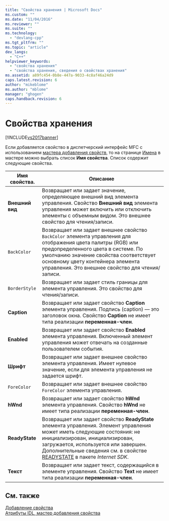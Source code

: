 ```yaml
---
title: "Свойства хранения | Microsoft Docs"
ms.custom: ""
ms.date: "11/04/2016"
ms.reviewer: ""
ms.suite: ""
ms.technology: 
  - "devlang-cpp"
ms.tgt_pltfrm: ""
ms.topic: "article"
dev_langs: 
  - "C++"
helpviewer_keywords: 
  - "свойства хранения"
  - "свойства хранения, сведения о свойствах хранения"
ms.assetid: a89fc454-0b8e-447a-9033-4c8af46a24d9
caps.latest.revision: 6
author: "mikeblome"
ms.author: "mblome"
manager: "ghogen"
caps.handback.revision: 6
---
```

# Свойства хранения
[!INCLUDE[vs2017banner](../assembler/inline/includes/vs2017banner.md)]

Если добавляется свойство в диспетчерский интерфейс MFC с использованием [мастера добавления свойств](../ide/idl-attributes-add-property-wizard.md), то на странице [Имена](../ide/names-add-property-wizard.md) в мастере можно выбрать список **Имя свойства**.  Список содержит следующие свойства.  
  
|Имя свойства.|Описание|  
|-------------------|--------------|  
|**Внешний вид**|Возвращает или задает значение, определяющее внешний вид элемента управления.  Свойство **Внешний вид** элемента управления может включить или отключить элементы с объемным видом.  Это внешнее свойство для чтения\/записи.|  
|`BackColor`|Возвращает или задает внешнее свойство `BackColor` элемента управления для отображения цвета палитры \(RGB\) или предопределенного цвета в системе.  По умолчанию значение свойства соответствует основному цвету контейнера элемента управления.  Это внешнее свойство для чтения\/записи.|  
|`BorderStyle`|Возвращает или задает стиль границы для элемента управления.  Это свойство для чтения\/записи.|  
|**Caption**|Возвращает или задает свойство **Caption** элемента управления.  Подпись \(caption\) — это заголовок окна.  Свойство **Caption** не имеет типа реализации **переменная\-член**.|  
|**Enabled**|Возвращает или задает свойство **Enabled** элемента управления.  Включенный элемент управления может отвечать на созданные пользователем события.|  
|**Шрифт**|Возвращает или задает внешнее свойство элемента управления.  Имеет нулевое значение, если для элемента управления не задается шрифт.|  
|`ForeColor`|Возвращает или задает внешнее свойство `ForeColor` элемента управления.|  
|**hWnd**|Возвращает или задает свойство **hWnd** элемента управления.  Свойство **hWnd** не имеет типа реализации **переменная\-член**.|  
|**ReadyState**|Возвращает или задает свойство **ReadyState** элемента управления.  Элемент управления может иметь следующие состояния: не инициализирован, инициализирован, загружается, используется или завершен.  Дополнительные сведения см. в свойстве [READYSTATE](https://msdn.microsoft.com/en-us/library/aa768362.aspx) в пакете *Internet SDK*.|  
|**Текст**|Возвращает или задает текст, содержащийся в элементе управления.  Свойство **Text** не имеет типа реализации **переменная\-член**.|  
  
## См. также  
 [Добавление свойства](../Topic/Adding%20a%20Property%20\(Visual%20C++\).md)   
 [Атрибуты IDL, мастер добавления свойства](../ide/idl-attributes-add-property-wizard.md)